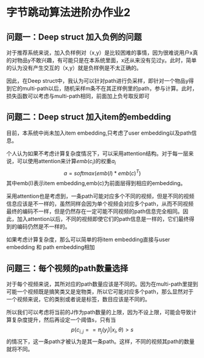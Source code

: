 # 字节跳动算法进阶办作业2
## 问题一：Deep struct 加入负例的问题
对于推荐系统来说，加入负样例对（x,y）是比较困难的事情，因为很难说用户x真的对物品y不敢兴趣，有可能只是在本系统里面，x还从来没有见过y。此时，简单的认为没有产生交互的（x,y）就是负样例是不太正确的。

因此，在Deep struct中，我认为可以针对path进行负采样，即针对一个物品y得到它的multi-path以后，随机采样m条不在其正样例里的path，参与计算。此时，损失函数可以考虑与multi-path相同，前面加上负号取反即可
## 问题二：Deep struct 加入item的embedding
目前，本系统中尚未加入item embedding,只考虑了user embedding以及path信息。

个人认为如果不考虑计算复杂度情况下，可以采用attention结构。对于每一层来说，可以使用attention来计算$emb(c_i)$的权重$a_i$
$$a=softmax(emb(I)*emb(c)^T)$$
其中emb(I)表示item embedding,emb(c)为前面层得到相应的embedding。

采用attention也是考虑到，一条path可能对应多个不同的视频，但是不同的视频信息应该是不一样的，虽然同样会因为单个视频会对应多个path，从而不同视频最终的编码不一样，但是仍然存在一定可能不同视频的path信息完全相同。因此，加入attention以后，不同的视频即使它们的path信息是一样的，它们最终得到的编码仍然是不一样的。

如果考虑计算复杂度，那么可以简单的将item embedding直接与user embedding 和 path embedding相加
## 问题三：每个视频的path数量选择
对于每个视频来说，其所对应的path数量应该是不同的。因为在multi-path里提到可能一个视频既是搞笑类又是宠物类，所以它可能对应多个path，那么显然对于一个视频来说，它的类别或者说是标签，数目应该是不同的。

所以我们可以考虑将当前的J作为path数量的上限，因为不设上限，可能会导致计算复杂度提升，然后再设定一个阈值s，只有当
$$p(c_{i,j}==π_j(y_i)|x_i,θ)>s$$
的情况下，这一条path才被认为是其一条path。这样，不同的视频其path的数量就将不同。